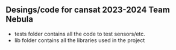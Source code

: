 ## Desings/code for cansat 2023-2024 Team Nebula

- tests folder contains all the code to test sensors/etc.
- lib folder contains all the libraries used in the project

